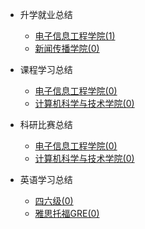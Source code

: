 - 升学就业总结

  - [电子信息工程学院(1)](升学就业/电子信息工程学院/README.md)
  - [新闻传播学院(0)](升学就业/新闻传播学院/README.md)

- 课程学习总结

  - [电子信息工程学院(0)](课程学习/电子信息工程学院/README.md)
  - [计算机科学与技术学院(0)](课程学习/计算机科学与技术学院/README.md)
  
- 科研比赛总结

  - [电子信息工程学院(0)](科研比赛/电子信息工程学院/README.md)
  - [计算机科学与技术学院(0)](课程学习/计算机科学与技术学院/README.md)

- 英语学习总结

  - [四六级(0)](英语学习/四六级/README.md)
  - [雅思托福GRE(0)](英语学习/雅思托福GRE/README.md)
